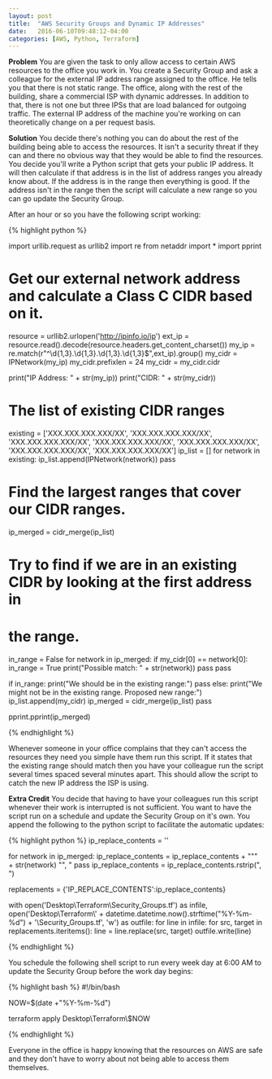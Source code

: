 ```yaml
---
layout: post
title:  "AWS Security Groups and Dynamic IP Addresses"
date:   2016-06-10T09:48:12-04:00
categories: [AWS, Python, Terraform]
---
```

**Problem**
You are given the task to only allow access to certain AWS resources to the office you work in. You create a Security Group and ask a colleague for the external IP address range assigned to the office. He tells you that there is not static range. The office, along with the rest of the building, share a commercial ISP with dynamic addresses. In addition to that, there is not one but three IPSs that are load balanced for outgoing traffic. The external IP address of the machine you're working on can theoretically change on a per request basis.

**Solution**
You decide there's nothing you can do about the rest of the building being able to access the resources. It isn't a security threat if they can and there no obvious way that they would be able to find the resources. You decide you'll write a Python script that gets your public IP address. It will then calculate if that address is in the list of address ranges you already know about. If the address is in the range then everything is good. If the address isn't in the range then the script will calculate a new range so you can go update the Security Group.

After an hour or so you have the following script working:

{% highlight python %}

import urllib.request as urllib2
import re
from netaddr import *
import pprint

# Get our external network address and calculate a Class C CIDR based on it.
resource = urllib2.urlopen('http://ipinfo.io/ip')
ext_ip =  resource.read().decode(resource.headers.get_content_charset())
my_ip = re.match(r"^\d{1,3}\.\d{1,3}\.\d{1,3}\.\d{1,3}$",ext_ip).group()
my_cidr = IPNetwork(my_ip)
my_cidr.prefixlen = 24
my_cidr = my_cidr.cidr

print("IP Address: " + str(my_ip))
print("CIDR: " + str(my_cidr))


# The list of existing CIDR ranges
existing = ['XXX.XXX.XXX.XXX/XX', 'XXX.XXX.XXX.XXX/XX', 'XXX.XXX.XXX.XXX/XX', 'XXX.XXX.XXX.XXX/XX', 'XXX.XXX.XXX.XXX/XX', 'XXX.XXX.XXX.XXX/XX', 'XXX.XXX.XXX.XXX/XX']
ip_list = []
for network in existing:
    ip_list.append(IPNetwork(network))
    pass

# Find the largest ranges that cover our CIDR ranges.
ip_merged = cidr_merge(ip_list)

# Try to find if we are in an existing CIDR by looking at the first address in
# the range.
in_range = False
for network in ip_merged:
    if my_cidr[0] == network[0]:
        in_range = True
        print("Possible match: " + str(network))
        pass
    pass

if in_range:
    print("We should be in the existing range:")
    pass
else:
    print("We might not be in the existing range. Proposed new range:")
    ip_list.append(my_cidr)
    ip_merged = cidr_merge(ip_list)
    pass

pprint.pprint(ip_merged)

{% endhighlight %}

Whenever someone in your office complains that they can't access the resources they need you simple have them run this script. If it states that the existing range should match then you have your colleague run the script several times spaced several minutes apart. This should allow the script to catch the new IP address the ISP is using.

**Extra Credit**
You decide that having to have your colleagues run this script whenever their work is interrupted is not sufficient. You want to have the script run on a schedule and update the Security Group on it's own. You append the following to the python script to facilitate the automatic updates:

{% highlight python %}
ip_replace_contents = ''

for network in ip_merged:
  ip_replace_contents = ip_replace_contents + "\"" + str(network) "\", "
  pass
ip_replace_contents = ip_replace_contents.rstrip(", ")

replacements = {'IP_REPLACE_CONTENTS':ip_replace_contents}

with open('Desktop\\Terraform\\Security_Groups.tf') as infile, open('Desktop\\Terraform\\' + datetime.datetime.now().strftime("%Y-%m-%d") + '\\Security_Groups.tf', 'w') as outfile:
    for line in infile:
        for src, target in replacements.iteritems():
            line = line.replace(src, target)
        outfile.write(line)

{% endhighlight %}

You schedule the following shell script to run every week day at 6:00 AM to update the Security Group before the work day begins:

{% highlight bash %}
#!/bin/bash

NOW=$(date +"%Y-%m-%d")

terraform apply Desktop\\Terraform\\$NOW

{% endhighlight %}

Everyone in the office is happy knowing that the resources on AWS are safe and they don't have to worry about not being able to access them themselves.
